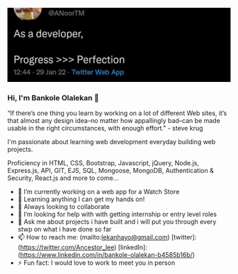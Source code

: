 ![Bankole Olalekan](https://raw.githubusercontent.com/Mclakes/Mclakes/main/mclakes.jpg)

### Hi, I'm Bankole Olalekan 👋

“If there’s one thing you learn by working on a lot of different Web sites, it’s that almost any design idea–no matter how appallingly bad–can be made usable in the right circumstances, with enough effort." - steve krug

I'm passionate about learning web development everyday building web projects.

Proficiency in HTML, CSS, Bootstrap, Javascript, jQuery, Node.js, Express.js, API, GIT, EJS, SQL, Mongoose, MongoDB, Authentication & Security, React.js and more to come...

- 🔭 I’m currently working on a web app for a Watch Store
- 🌱 Learning anything I can get my hands on!
- 👯 Always looking to collaborate
- 🤔 I’m looking for help with with getting internship or entry level roles
- 💬 Ask me about projects i have built and i will put you through every stwp on what i have done so far
- 📫 How to reach me: 
    (mailto:lekanhayo@gmail.com)
    [twitter]: (https://twitter.com/Ancestor_lee)
    [linkedIn]: (https://www.linkedin.com/in/bankole-olalekan-b4585b16b/)
- ⚡ Fun fact: I would love to work to meet you in person
<!-- - 😄 Pronouns: ... -->

